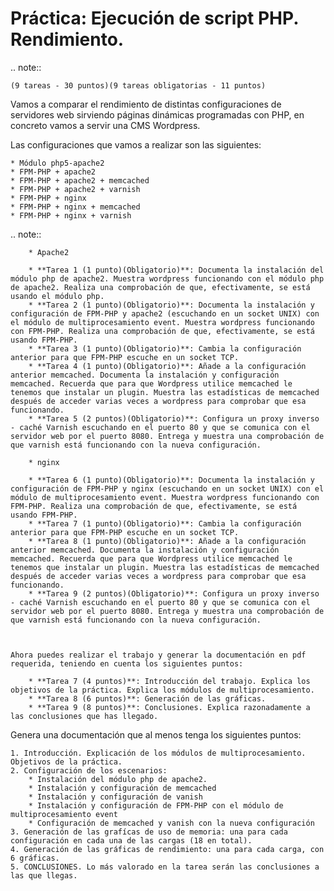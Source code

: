 # Práctica: Ejecución de script PHP. Rendimiento.

.. note::

    (9 tareas - 30 puntos)(9 tareas obligatorias - 11 puntos)
    
    
Vamos a comparar el rendimiento de distintas configuraciones de servidores web sirviendo páginas dinámicas programadas con PHP, en concreto vamos a servir una CMS Wordpress.

Las configuraciones que vamos a realizar son las siguientes:
	
	* Módulo php5-apache2
	* FPM-PHP + apache2
	* FPM-PHP + apache2 + memcached
	* FPM-PHP + apache2 + varnish
	* FPM-PHP + nginx 
	* FPM-PHP + nginx + memcached
	* FPM-PHP + nginx + varnish

.. note::

		* Apache2

	    * **Tarea 1 (1 punto)(Obligatorio)**: Documenta la instalación del módulo php de apache2. Muestra wordpress funcionando con el módulo php de apache2. Realiza una comprobación de que, efectivamente, se está usando el módulo php.
	    * **Tarea 2 (1 punto)(Obligatorio)**: Documenta la instalación y configuración de FPM-PHP y apache2 (escuchando en un socket UNIX) con el módulo de multiprocesamiento event. Muestra wordpress funcionando con FPM-PHP. Realiza una comprobación de que, efectivamente, se está usando FPM-PHP.
	    * **Tarea 3 (1 punto)(Obligatorio)**: Cambia la configuración anterior para que FPM-PHP escuche en un socket TCP.
	    * **Tarea 4 (1 punto)(Obligatorio)**: Añade a la configuración anterior memcached. Documenta la instalación y configuración memcached. Recuerda que para que Wordpress utilice memcached le tenemos que instalar un plugin. Muestra las estadísticas de memcached después de acceder varias veces a wordpress para comprobar que esa funcionando.
	    * **Tarea 5 (2 puntos)(Obligatorio)**: Configura un proxy inverso - caché Varnish escuchando en el puerto 80 y que se comunica con el servidor web por el puerto 8080. Entrega y muestra una comprobación de que varnish está funcionando con la nueva configuración.

	    * nginx

	    * **Tarea 6 (1 punto)(Obligatorio)**: Documenta la instalación y configuración de FPM-PHP y nginx (escuchando en un socket UNIX) con el módulo de multiprocesamiento event. Muestra wordpress funcionando con FPM-PHP. Realiza una comprobación de que, efectivamente, se está usando FPM-PHP.
	    * **Tarea 7 (1 punto)(Obligatorio)**: Cambia la configuración anterior para que FPM-PHP escuche en un socket TCP.
	    * **Tarea 8 (1 punto)(Obligatorio)**: Añade a la configuración anterior memcached. Documenta la instalación y configuración memcached. Recuerda que para que Wordpress utilice memcached le tenemos que instalar un plugin. Muestra las estadísticas de memcached después de acceder varias veces a wordpress para comprobar que esa funcionando.
	    * **Tarea 9 (2 puntos)(Obligatorio)**: Configura un proxy inverso - caché Varnish escuchando en el puerto 80 y que se comunica con el servidor web por el puerto 8080. Entrega y muestra una comprobación de que varnish está funcionando con la nueva configuración.
	    


	Ahora puedes realizar el trabajo y generar la documentación en pdf requerida, teniendo en cuenta los siguientes puntos:

	    * **Tarea 7 (4 puntos)**: Introducción del trabajo. Explica los objetivos de la práctica. Explica los módulos de multiprocesamiento.
	    * **Tarea 8 (6 puntos)**: Generación de las gráficas.
	    * **Tarea 9 (8 puntos)**: Conclusiones. Explica razonadamente a las conclusiones que has llegado.


Genera una documentación que al menos tenga los siguientes puntos:

	1. Introducción. Explicación de los módulos de multiprocesamiento. Objetivos de la práctica.
	2. Configuración de los escenarios:
		* Instalación del módulo php de apache2.
		* Instalación y configuración de memcached
		* Instalación y configuración de vanish
		* Instalación y configuración de FPM-PHP con el módulo de multiprocesamiento event
		* Configuración de memcached y vanish con la nueva configuración
	3. Generación de las grafícas de uso de memoria: una para cada configuración en cada una de las cargas (18 en total).
	4. Generación de las gráficas de rendimiento: una para cada carga, con 6 gráficas.
	5. CONCLUSIONES. Lo más valorado en la tarea serán las conclusiones a las que llegas.
